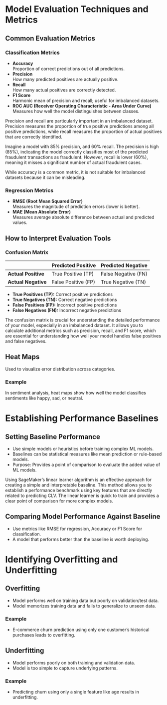 # Model Evaluation Techniques and Metrics

## Common Evaluation Metrics

### Classification Metrics
- **Accuracy**  
  Proportion of correct predictions out of all predictions.
- **Precision**  
  How many predicted positives are actually positive.
- **Recall**  
  How many actual positives are correctly detected.
- **F1 Score**  
  Harmonic mean of precision and recall; useful for imbalanced datasets.
- **ROC AUC (Receiver Operating Characteristic - Area Under Curve)**  
  Measures how well the model distinguishes between classes.

Precision and recall are particularly important in an imbalanced dataset. Precision measures the proportion of true positive predictions among all positive predictions, while recall measures the proportion of actual positives that are correctly identified. 

Imagine a model with 85% precision, and 60% recall. The precision is high (85%), indicating the model correctly classifies most of the predicted fraudulent transactions as fraudulent. However, recall is lower (60%), meaning it misses a significant number of actual fraudulent cases.

While accuracy is a common metric, it is not suitable for imbalanced datasets because it can be misleading. 

### Regression Metrics
- **RMSE (Root Mean Squared Error)**  
  Measures the magnitude of prediction errors (lower is better).
- **MAE (Mean Absolute Error)**  
  Measures average absolute difference between actual and predicted values.

## How to Interpret Evaluation Tools

### Confusion Matrix
|                      | Predicted Positive | Predicted Negative |
|----------------------|--------------------|--------------------|
| **Actual Positive**   | True Positive (TP)  | False Negative (FN) |
| **Actual Negative**   | False Positive (FP) | True Negative (TN)  |

- **True Positives (TP):** Correct positive predictions  
- **True Negatives (TN):** Correct negative predictions  
- **False Positives (FP):** Incorrect positive predictions  
- **False Negatives (FN):** Incorrect negative predictions  

The confusion matrix is crucial for understanding the detailed performance of your model, especially in an imbalanced dataset. It allows you to calculate additional metrics such as precision, recall, and F1 score, which are essential for understanding how well your model handles false positives and false negatives.

## Heat Maps
Used to visualize error distribution across categories.

### Example  
In sentiment analysis, heat maps show how well the model classifies sentiments like happy, sad, or neutral.

# Establishing Performance Baselines

## Setting Baseline Performance
- Use simple models or heuristics before training complex ML models.
- Baselines can be statistical measures like mean prediction or rule-based models.
- Purpose: Provides a point of comparison to evaluate the added value of ML models.

Using SageMaker’s linear learner algorithm is an effective approach for creating a simple and interpretable baseline. This method allows you to establish a performance benchmark using key features that are directly related to predicting CLV. The linear learner is quick to train and provides a clear point of comparison for more complex models.

## Comparing Model Performance Against Baseline
- Use metrics like RMSE for regression, Accuracy or F1 Score for classification.
- A model that performs better than the baseline is worth deploying.

# Identifying Overfitting and Underfitting

## Overfitting
- Model performs well on training data but poorly on validation/test data.
- Model memorizes training data and fails to generalize to unseen data.

### Example
- E-commerce churn prediction using only one customer’s historical purchases leads to overfitting.

## Underfitting
- Model performs poorly on both training and validation data.
- Model is too simple to capture underlying patterns.

### Example
- Predicting churn using only a single feature like age results in underfitting.

